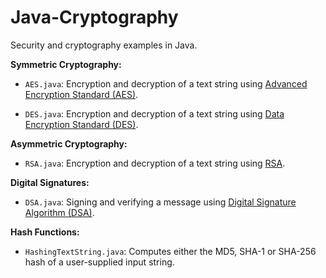 # Java-Cryptography
Security and cryptography examples in Java.

**Symmetric Cryptography:**
- ```AES.java```:  Encryption and decryption of a text string using [Advanced Encryption Standard (AES)](https://en.wikipedia.org/wiki/Advanced_Encryption_Standard).

- ```DES.java```: Encryption and decryption of a text string using [Data Encryption Standard (DES)](https://en.wikipedia.org/wiki/Data_Encryption_Standard).

**Asymmetric Cryptography:**
- ```RSA.java```: Encryption and decryption of a text string using [RSA](https://en.wikipedia.org/wiki/RSA_(cryptosystem)).

**Digital Signatures:**
- ```DSA.java```: Signing and verifying a message using [Digital Signature Algorithm (DSA)](https://en.wikipedia.org/wiki/Digital_Signature_Algorithm).

**Hash Functions:**
- ```HashingTextString.java```: Computes either the MD5, SHA-1 or SHA-256 hash of a user-supplied input string.
